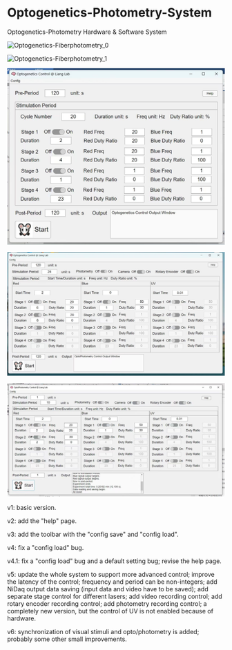 # Optogenetics-Photometry-System

Optogenetics-Photometry Hardware &amp; Software System

![Optogenetics-Fiberphotometry_0](./Optogenetics-Fiberphotometry_0.jpg)

![Optogenetics-Fiberphotometry_1](./Optogenetics-Fiberphotometry_1.jpg)

![OptoPhotometry_GUI-0](./OptoPhotometry_GUI-0.jpg)

![OptoPhotometry_GUI-1](./OptoPhotometry_GUI-1.jpg)

![OptoPhotometry_GUI-2](./OptoPhotometry_GUI-2.jpg)

v1: basic version.

v2: add the "help" page.

v3: add the toolbar with the "config save" and "config load".

v4: fix a "config load" bug.

v4.1: fix a "config load" bug and a default setting bug; revise the help page.

v5: update the whole system to support more advanced control; improve the latency of the control; frequency and period can be non-integers; add NiDaq output data saving (input data and video have to be saved); add separate stage control for different lasers; add video recording control; add rotary encoder recording control; add photometry recording control; a completely new version, but the control of UV is not enabled because of hardware.

v6: synchronization of visual stimuli and opto/photometry is added; probably some other small improvements.
